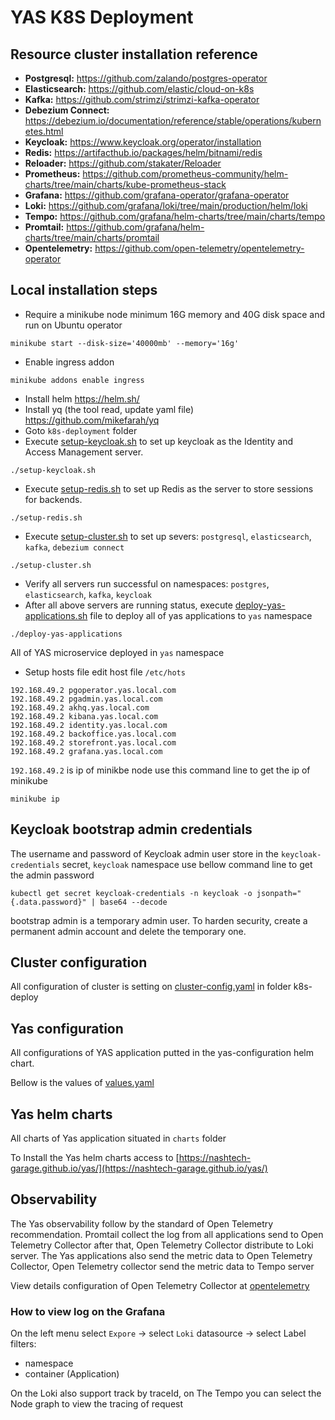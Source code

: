 # YAS K8S Deployment
## Resource cluster installation reference
- **Postgresql:** https://github.com/zalando/postgres-operator
- **Elasticsearch:** https://github.com/elastic/cloud-on-k8s
- **Kafka:** https://github.com/strimzi/strimzi-kafka-operator
- **Debezium Connect:** https://debezium.io/documentation/reference/stable/operations/kubernetes.html
- **Keycloak:** https://www.keycloak.org/operator/installation
- **Redis:** https://artifacthub.io/packages/helm/bitnami/redis
- **Reloader:** https://github.com/stakater/Reloader
- **Prometheus:** https://github.com/prometheus-community/helm-charts/tree/main/charts/kube-prometheus-stack
- **Grafana:** https://github.com/grafana-operator/grafana-operator
- **Loki:** https://github.com/grafana/loki/tree/main/production/helm/loki
- **Tempo:** https://github.com/grafana/helm-charts/tree/main/charts/tempo
- **Promtail:** https://github.com/grafana/helm-charts/tree/main/charts/promtail
- **Opentelemetry:** https://github.com/open-telemetry/opentelemetry-operator
## Local installation steps
- Require a minikube node minimum 16G memory and 40G disk space and run on Ubuntu operator
```shell
minikube start --disk-size='40000mb' --memory='16g'
```
- Enable ingress addon
```shell
minikube addons enable ingress
```
- Install helm
  https://helm.sh/
- Install yq (the tool read, update yaml file)
  https://github.com/mikefarah/yq
- Goto `k8s-deployment` folder
- Execute [setup-keycloak.sh](setup-cluster.sh) to set up keycloak as the Identity and Access Management server.
```shell
./setup-keycloak.sh
```
- Execute [setup-redis.sh](setup-cluster.sh) to set up Redis as the server to store sessions for backends.
```shell
./setup-redis.sh
```
- Execute [setup-cluster.sh](setup-cluster.sh) to set up severs: `postgresql`, `elasticsearch`, `kafka`, `debezium connect`
```shell
./setup-cluster.sh
```
- Verify all servers run successful on namespaces: `postgres`, `elasticsearch`, `kafka`, `keycloak`
- After all above servers are running status, execute  [deploy-yas-applications.sh](deploy-yas-applications.sh) file to deploy all of yas applications to `yas` namespace
```shell
./deploy-yas-applications
```
All of YAS microservice deployed in `yas` namespace
- Setup hosts file
edit host file `/etc/hots`
```shell
192.168.49.2 pgoperator.yas.local.com
192.168.49.2 pgadmin.yas.local.com
192.168.49.2 akhq.yas.local.com
192.168.49.2 kibana.yas.local.com
192.168.49.2 identity.yas.local.com
192.168.49.2 backoffice.yas.local.com
192.168.49.2 storefront.yas.local.com
192.168.49.2 grafana.yas.local.com

```
`192.168.49.2` is ip of minikbe node use this command line to get the ip of minikube
```shell
minikube ip
```
## Keycloak bootstrap admin credentials
The username and password of Keycloak admin user store in the `keycloak-credentials` secret, `keycloak` namespace
use bellow command line to get the admin password
```shell
kubectl get secret keycloak-credentials -n keycloak -o jsonpath="{.data.password}" | base64 --decode
```
bootstrap admin is a temporary admin user. To harden security, create a permanent admin account and delete the temporary one.
## Cluster configuration
All configuration of cluster is setting on [cluster-config.yaml](cluster-config.yaml) in folder k8s-deploy

## Yas configuration 
All configurations of YAS application putted in the yas-configuration helm chart.

Bellow is the values of [values.yaml](../charts/yas-configuration/values.yaml)

## Yas helm charts
All charts of Yas application situated in `charts` folder

To Install the Yas helm charts access to [https://nashtech-garage.github.io/yas/](https://nashtech-garage.github.io/yas/)

## Observability
The Yas observability follow by the standard of Open Telemetry recommendation.
Promtail collect the log from all applications send to Open Telemetry Collector after that, Open Telemetry Collector distribute to Loki server.
The Yas applications also send the metric data to Open Telemetry Collector, Open Telemetry collector send the metric data to Tempo server

View details configuration of Open Telemetry Collector at [opentelemetry](./observability/opentelemetry/values.yaml)

### How to view log on the Grafana
On the left menu select `Expore` -> select `Loki` datasource -> select Label filters:
- namespace
- container (Application)

On the Loki also support track by traceId, on The Tempo you can select the Node graph to view the tracing of request 
